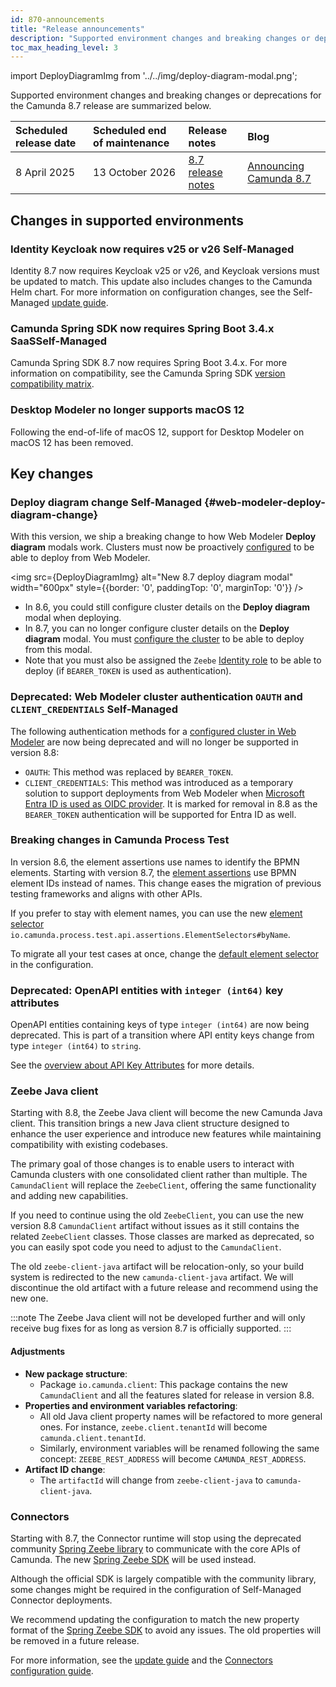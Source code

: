 ```yaml
---
id: 870-announcements
title: "Release announcements"
description: "Supported environment changes and breaking changes or deprecations for the Camunda 8.7 release."
toc_max_heading_level: 3
---
```


import DeployDiagramImg from '../../img/deploy-diagram-modal.png';

Supported environment changes and breaking changes or deprecations for the Camunda 8.7 release are summarized below.

| Scheduled release date | Scheduled end of maintenance | Release notes                                                                        | Blog                                                                            |
| :--------------------- | :--------------------------- | :----------------------------------------------------------------------------------- | :------------------------------------------------------------------------------ |
| 8 April 2025           | 13 October 2026              | [8.7 release notes](/reference/announcements-release-notes/870/870-release-notes.md) | [Announcing Camunda 8.7](https://camunda.com/blog/2025/04/camunda-8-7-release/) |

<!--- [Ad-hoc subprocesses](#)
- [Document handling](#)
- [RPA](#)
  - [Fetch RPA resource API](#)
  - [deployResourceAPI for RPA](#) -->

## Changes in supported environments

### Identity Keycloak now requires v25 or v26 <span class="badge badge--long" title="This feature affects Self-Managed">Self-Managed</span>

Identity 8.7 now requires Keycloak v25 or v26, and Keycloak versions must be updated to match. This update also includes changes to the Camunda Helm chart. For more information on configuration changes, see the Self-Managed [update guide](/self-managed/operational-guides/update-guide/860-to-870.md#identity).

### Camunda Spring SDK now requires Spring Boot 3.4.x <span class="badge badge--long" title="This feature affects SaaS">SaaS</span><span class="badge badge--long" title="This feature affects Self-Managed">Self-Managed</span>

Camunda Spring SDK 8.7 now requires Spring Boot 3.4.x. For more information on compatibility, see the Camunda Spring SDK [version compatibility matrix](/apis-tools/spring-zeebe-sdk/getting-started.md#version-compatibility).

### Desktop Modeler no longer supports macOS 12

Following the end-of-life of macOS 12, support for Desktop Modeler on macOS 12 has been removed.

## Key changes

### Deploy diagram change <span class="badge badge--long" title="This feature affects Self-Managed">Self-Managed</span> {#web-modeler-deploy-diagram-change}

With this version, we ship a breaking change to how Web Modeler **Deploy diagram** modals work. Clusters must now be proactively [configured](/self-managed/modeler/web-modeler/configuration/configuration.md#clusters) to be able to deploy from Web Modeler.

<img src={DeployDiagramImg} alt="New 8.7 deploy diagram modal" width="600px" style={{border: '0', paddingTop: '0', marginTop: '0'}} />

- In 8.6, you could still configure cluster details on the **Deploy diagram** modal when deploying.
- In 8.7, you can no longer configure cluster details on the **Deploy diagram** modal. You must [configure the cluster](/self-managed/modeler/web-modeler/configuration/configuration.md#clusters) to be able to deploy from this modal.
- Note that you must also be assigned the `Zeebe` [Identity role](/self-managed/identity/user-guide/roles/manage-roles.md) to be able to deploy (if `BEARER_TOKEN` is used as authentication).

### Deprecated: Web Modeler cluster authentication `OAUTH` and `CLIENT_CREDENTIALS` <span class="badge badge--long" title="This feature affects Self-Managed">Self-Managed</span>

The following authentication methods for a [configured cluster in Web Modeler](/self-managed/modeler/web-modeler/configuration/configuration.md#clusters) are now being deprecated and will no longer be supported in version 8.8:

- `OAUTH`: This method was replaced by `BEARER_TOKEN`.
- `CLIENT_CREDENTIALS`: This method was introduced as a temporary solution to support deployments from Web Modeler when [Microsoft Entra ID is used as OIDC provider](/self-managed/setup/guides/connect-to-an-oidc-provider.md?authPlatform=microsoftEntraId#configuration).
  It is marked for removal in 8.8 as the `BEARER_TOKEN` authentication will be supported for Entra ID as well.

### Breaking changes in Camunda Process Test

In version 8.6, the element assertions use names to identify the BPMN elements. Starting with version 8.7, the [element assertions](/apis-tools/testing/assertions.md#with-bpmn-element-id) use BPMN element IDs instead of names. This change eases the migration of previous testing frameworks and aligns with other APIs.

If you prefer to stay with element names, you can use the new [element selector](/apis-tools/testing/assertions.md#with-element-selector) `io.camunda.process.test.api.assertions.ElementSelectors#byName`.

To migrate all your test cases at once, change the [default element selector](/apis-tools/testing/assertions.md#element-selector) in the configuration.

### Deprecated: OpenAPI entities with `integer (int64)` key attributes

OpenAPI entities containing keys of type `integer (int64)` are now being deprecated.
This is part of a transition where API entity keys change from type `integer (int64)` to `string`.

See the [overview about API Key Attributes][camunda8-api-overview] for more details.

[camunda8-api-overview]: /versioned_docs/version-8.7/apis-tools/camunda-api-rest/camunda-api-rest-overview.md#api-key-attributes

### Zeebe Java client

Starting with 8.8, the Zeebe Java client will become the new Camunda Java client. This transition brings a new Java client structure designed to enhance the user experience and introduce new features while maintaining compatibility with existing codebases.

The primary goal of those changes is to enable users to interact with Camunda clusters with one consolidated client rather than multiple. The `CamundaClient` will replace the `ZeebeClient`, offering the same functionality and adding new capabilities.

If you need to continue using the old `ZeebeClient`, you can use the new version 8.8 `CamundaClient` artifact without issues as it still contains the related `ZeebeClient` classes. Those classes are marked as deprecated, so you can easily spot code you need to adjust to the `CamundaClient`.

The old `zeebe-client-java` artifact will be relocation-only, so your build system is redirected to the new `camunda-client-java` artifact. We will discontinue the old artifact with a future release and recommend using the new one.

:::note
The Zeebe Java client will not be developed further and will only receive bug fixes for as long as version 8.7 is officially supported.
:::

#### Adjustments

- **New package structure**:
  - Package `io.camunda.client`: This package contains the new `CamundaClient` and all the features slated for release in version 8.8.
- **Properties and environment variables refactoring**:
  - All old Java client property names will be refactored to more general ones. For instance, `zeebe.client.tenantId` will become `camunda.client.tenantId`.
  - Similarly, environment variables will be renamed following the same concept: `ZEEBE_REST_ADDRESS` will become `CAMUNDA_REST_ADDRESS`.
- **Artifact ID change**:
  - The `artifactId` will change from `zeebe-client-java` to `camunda-client-java`.

### Connectors

Starting with 8.7, the Connector runtime will stop using the deprecated community [Spring Zeebe library](https://github.com/camunda-community-hub/spring-zeebe) to communicate with the core APIs of Camunda. The new [Spring Zeebe SDK](/apis-tools/spring-zeebe-sdk/getting-started.md) will be used instead.

Although the official SDK is largely compatible with the community library, some changes might be required in the configuration of Self-Managed Connector deployments.

We recommend updating the configuration to match the new property format of the [Spring Zeebe SDK](/apis-tools/spring-zeebe-sdk/getting-started.md) to avoid any issues. The old properties will be removed in a future release.

For more information, see the [update guide](/self-managed/operational-guides/update-guide/860-to-870.md#connectors) and the [Connectors configuration guide](/self-managed/connectors-deployment/connectors-configuration.md).
